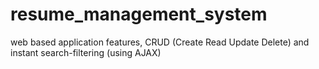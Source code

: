 # resume_management_system
web based application features, CRUD (Create Read Update Delete) and instant search-filtering (using AJAX)
